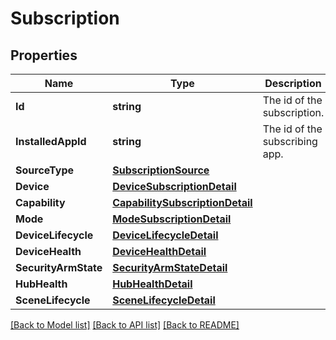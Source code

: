 # Subscription

## Properties

Name | Type | Description | Notes
------------ | ------------- | ------------- | -------------
**Id** | **string** | The id of the subscription. | [optional] 
**InstalledAppId** | **string** | The id of the subscribing app. | [optional] 
**SourceType** | [**SubscriptionSource**](SubscriptionSource.md) |  | [optional] 
**Device** | [**DeviceSubscriptionDetail**](DeviceSubscriptionDetail.md) |  | [optional] 
**Capability** | [**CapabilitySubscriptionDetail**](CapabilitySubscriptionDetail.md) |  | [optional] 
**Mode** | [**ModeSubscriptionDetail**](ModeSubscriptionDetail.md) |  | [optional] 
**DeviceLifecycle** | [**DeviceLifecycleDetail**](DeviceLifecycleDetail.md) |  | [optional] 
**DeviceHealth** | [**DeviceHealthDetail**](DeviceHealthDetail.md) |  | [optional] 
**SecurityArmState** | [**SecurityArmStateDetail**](SecurityArmStateDetail.md) |  | [optional] 
**HubHealth** | [**HubHealthDetail**](HubHealthDetail.md) |  | [optional] 
**SceneLifecycle** | [**SceneLifecycleDetail**](SceneLifecycleDetail.md) |  | [optional] 

[[Back to Model list]](../README.md#documentation-for-models) [[Back to API list]](../README.md#documentation-for-api-endpoints) [[Back to README]](../README.md)


